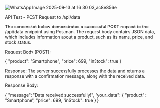 ![WhatsApp Image 2025-09-13 at 16 30 03_ac8e856e](https://github.com/user-attachments/assets/45efdc23-8cf2-4db0-8c6e-4d65b897f846)


API Test - POST Request to /api/data

The screenshot below demonstrates a successful POST request to the /api/data endpoint using Postman. The request body contains JSON data, which includes information about a product, such as its name, price, and stock status.

Request Body (POST):

{
  "product": "Smartphone",
  "price": 699,
  "inStock": true
}


Response:
The server successfully processes the data and returns a response with a confirmation message, along with the received data.

Response Body:

{
  "message": "Data received successfully!",
  "your_data": {
    "product": "Smartphone",
    "price": 699,
    "inStock": true
  }
}
